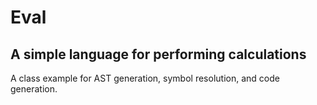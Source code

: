 # Eval
## A simple language for performing calculations

A class example for AST generation, symbol resolution, and code generation.
